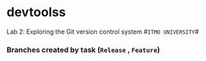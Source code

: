 # devtoolss
Lab 2: Exploring the Git version control system
#`ITMO UNIVERSITY`#

### Branches created by task (`Release` ,  `Feature`) ###
